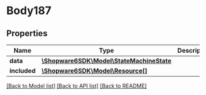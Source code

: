 # Body187

## Properties
Name | Type | Description | Notes
------------ | ------------- | ------------- | -------------
**data** | [**\Shopware6SDK\Model\StateMachineState**](StateMachineState.md) |  | [optional] 
**included** | [**\Shopware6SDK\Model\Resource[]**](Resource.md) |  | [optional] 

[[Back to Model list]](../../README.md#documentation-for-models) [[Back to API list]](../../README.md#documentation-for-api-endpoints) [[Back to README]](../../README.md)

